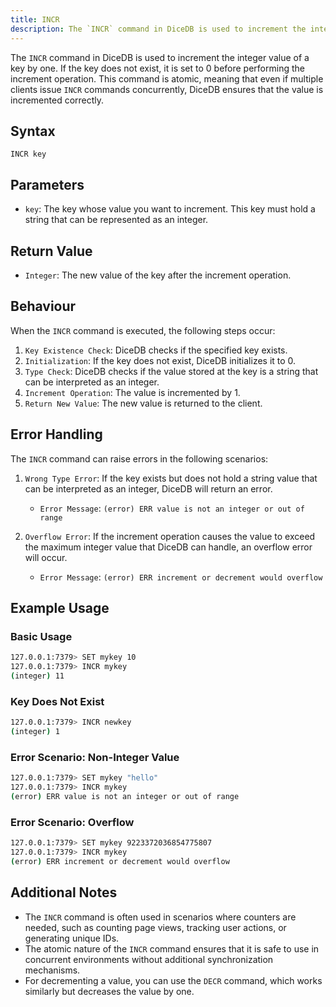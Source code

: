 ```yaml
---
title: INCR
description: The `INCR` command in DiceDB is used to increment the integer value of a key by one. If the key does not exist, it is set to 0 before performing the increment operation. This command is atomic, meaning that even if multiple clients issue `INCR` commands concurrently, DiceDB ensures that the value is incremented correctly.
---
```


The `INCR` command in DiceDB is used to increment the integer value of a key by one. If the key does not exist, it is set to 0 before performing the increment operation. This command is atomic, meaning that even if multiple clients issue `INCR` commands concurrently, DiceDB ensures that the value is incremented correctly.

## Syntax

```plaintext
INCR key
```

## Parameters

- `key`: The key whose value you want to increment. This key must hold a string that can be represented as an integer.

## Return Value

- `Integer`: The new value of the key after the increment operation.

## Behaviour

When the `INCR` command is executed, the following steps occur:

1. `Key Existence Check`: DiceDB checks if the specified key exists.
1. `Initialization`: If the key does not exist, DiceDB initializes it to 0.
1. `Type Check`: DiceDB checks if the value stored at the key is a string that can be interpreted as an integer.
1. `Increment Operation`: The value is incremented by 1.
1. `Return New Value`: The new value is returned to the client.

## Error Handling

The `INCR` command can raise errors in the following scenarios:

1. `Wrong Type Error`: If the key exists but does not hold a string value that can be interpreted as an integer, DiceDB will return an error.

   - `Error Message`: `(error) ERR value is not an integer or out of range`

1. `Overflow Error`: If the increment operation causes the value to exceed the maximum integer value that DiceDB can handle, an overflow error will occur.

   - `Error Message`: `(error) ERR increment or decrement would overflow`

## Example Usage

### Basic Usage

```bash
127.0.0.1:7379> SET mykey 10
127.0.0.1:7379> INCR mykey
(integer) 11
```

### Key Does Not Exist

```bash
127.0.0.1:7379> INCR newkey
(integer) 1
```

### Error Scenario: Non-Integer Value

```bash
127.0.0.1:7379> SET mykey "hello"
127.0.0.1:7379> INCR mykey
(error) ERR value is not an integer or out of range
```

### Error Scenario: Overflow

```bash
127.0.0.1:7379> SET mykey 9223372036854775807
127.0.0.1:7379> INCR mykey
(error) ERR increment or decrement would overflow
```

## Additional Notes

- The `INCR` command is often used in scenarios where counters are needed, such as counting page views, tracking user actions, or generating unique IDs.
- The atomic nature of the `INCR` command ensures that it is safe to use in concurrent environments without additional synchronization mechanisms.
- For decrementing a value, you can use the `DECR` command, which works similarly but decreases the value by one.
